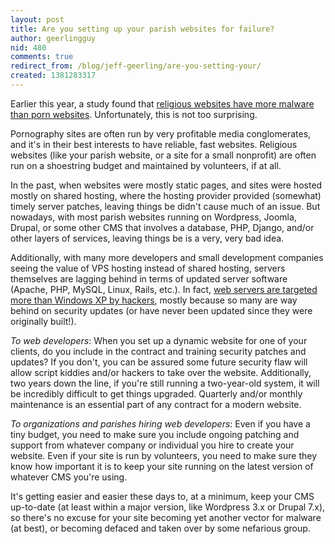 ```yaml
---
layout: post
title: Are you setting up your parish websites for failure?
author: geerlingguy
nid: 480
comments: true
redirect_from: /blog/jeff-geerling/are-you-setting-your/
created: 1381283317
---
```

Earlier this year, a study found that <a href="http://www.techhive.com/article/254694/religious_sites_carry_more_malware_than_porn_sites_security_firm_reports.html">religious websites have more malware than porn websites</a>. Unfortunately, this is not too surprising.

Pornography sites are often run by very profitable media conglomerates, and it's in their best interests to have reliable, fast websites. Religious websites (like your parish website, or a site for a small nonprofit) are often run on a shoestring budget and maintained by volunteers, if at all.

In the past, when websites were mostly static pages, and sites were hosted mostly on shared hosting, where the hosting provider provided (somewhat) timely server patches, leaving things be didn't cause much of an issue. But nowadays, with most parish websites running on Wordpress, Joomla, Drupal, or some other CMS that involves a database, PHP, Django, and/or other layers of services, leaving things be is a very, very bad idea.

Additionally, with many more developers and small development companies seeing the value of VPS hosting instead of shared hosting, servers themselves are lagging behind in terms of updated server software (Apache, PHP, MySQL, Linux, Rails, etc.). In fact, <a href="http://arstechnica.com/security/2013/08/once-the-domain-of-windows-xp-web-servers-are-hackers-target-of-choice/">web servers are targeted more than Windows XP by hackers</a>, mostly because so many are way behind on security updates (or have never been updated since they were originally built!).

<em>To web developers</em>: When you set up a dynamic website for one of your clients, do you include in the contract and training security patches and updates? If you don't, you can be assured some future security flaw will allow script kiddies and/or hackers to take over the website. Additionally, two years down the line, if you're still running a two-year-old system, it will be incredibly difficult to get things upgraded. Quarterly and/or monthly maintenance is an essential part of any contract for a modern website.

<em>To organizations and parishes hiring web developers</em>: Even if you have a tiny budget, you need to make sure you include ongoing patching and support from whatever company or individual you hire to create your website. Even if your site is run by volunteers, you need to make sure they know how important it is to keep your site running on the latest version of whatever CMS you're using.

It's getting easier and easier these days to, at a minimum, keep your CMS up-to-date (at least within a major version, like Wordpress 3.x or Drupal 7.x), so there's no excuse for your site becoming yet another vector for malware (at best), or becoming defaced and taken over by some nefarious group.
